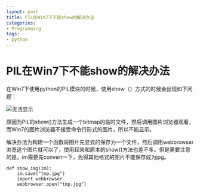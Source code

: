 ```yaml
---
layout: post
title: PIL在Win7下不能show的解决办法
categories:
- Programming
tags:
- python
---
```

# PIL在Win7下不能show的解决办法

在Win7下使用python的PIL模块的时候，使用show（）方式的时候会出现如下问题：

![无法显示](http://wpimg-wpimg.stor.sinaapp.com/original/f202d8757a1062de27911fd9f12afaec.png "无法显示图片")

原因为PIL的show()方法生成一个bitmap的临时文件，然后调用图片浏览器观看，而Win7的图片浏览器不接受命令行形式的图片，所以不能显示。

解决办法为构建一个函数将图片先显式的保存为一个文件，然后调用webbrowser浏览这个图片就可以了，使用起来和原本的show()方法也差不多。但是需要注意的是，im需要先convert一下，免得其他格式的图片不能保存成为jpg。

    def show_img(im):
        im.save("tmp.jpg")
        import webbrowser
        webbrowser.open("tmp.jpg")
